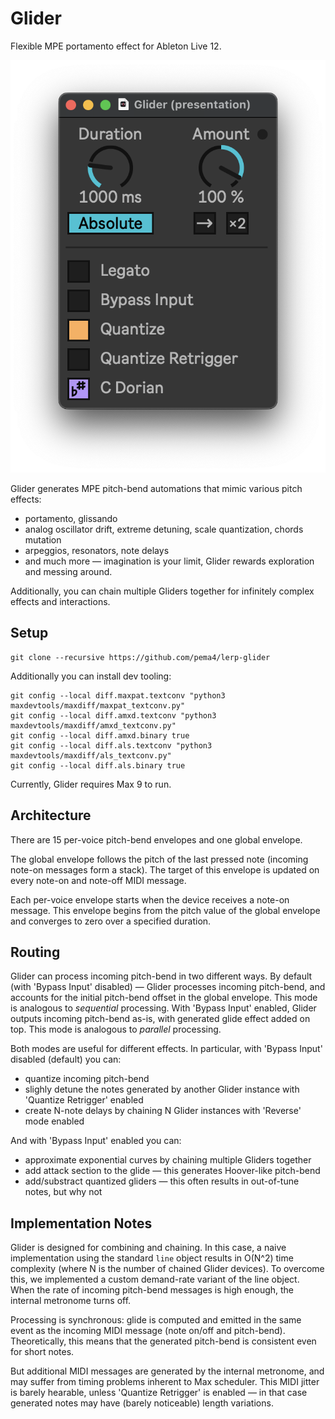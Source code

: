 # Glider

Flexible MPE portamento effect for Ableton Live 12.

![glider-large](images/glider-large.png)

Glider generates MPE pitch-bend automations that mimic various pitch effects:
- portamento, glissando
- analog oscillator drift, extreme detuning, scale quantization, chords mutation
- arpeggios, resonators, note delays
- and much more — imagination is your limit, Glider rewards exploration and messing around.

Additionally, you can chain multiple Gliders together for infinitely complex effects and interactions.

## Setup

```shell
git clone --recursive https://github.com/pema4/lerp-glider
```

Additionally you can install dev tooling:
```shell
git config --local diff.maxpat.textconv "python3 maxdevtools/maxdiff/maxpat_textconv.py"
git config --local diff.amxd.textconv "python3 maxdevtools/maxdiff/amxd_textconv.py"
git config --local diff.amxd.binary true
git config --local diff.als.textconv "python3 maxdevtools/maxdiff/als_textconv.py"
git config --local diff.als.binary true
```

Currently, Glider requires Max 9 to run.


## Architecture

There are 15 per-voice pitch-bend envelopes and one global envelope.

The global envelope follows the pitch of the last pressed note (incoming note-on messages form a stack). The target of this envelope is updated on every note-on and note-off MIDI message.

Each per-voice envelope starts when the device receives a note-on message. This envelope begins from the pitch value of the global envelope and converges to zero over a specified duration.


## Routing

Glider can process incoming pitch-bend in two different ways.
By default (with 'Bypass Input' disabled) — Glider processes incoming pitch-bend, and accounts for the initial pitch-bend offset in the global envelope. This mode is analogous to *sequential* processing.
With 'Bypass Input' enabled, Glider outputs incoming pitch-bend as-is, with generated glide effect added on top. This mode is analogous to *parallel* processing.

Both modes are useful for different effects. In particular, with 'Bypass Input' disabled (default) you can:
- quantize incoming pitch-bend
- slighly detune the notes generated by another Glider instance with 'Quantize Retrigger' enabled
- create N-note delays by chaining N Glider instances with 'Reverse' mode enabled

And with 'Bypass Input' enabled you can:
- approximate exponential curves by chaining multiple Gliders together
- add attack section to the glide — this generates Hoover-like pitch-bend
- add/substract quantized gliders — this often results in out-of-tune notes, but why not


## Implementation Notes

Glider is designed for combining and chaining. In this case, a naive implementation using the standard `line` object results in O(N^2) time complexity (where N is the number of chained Glider devices). To overcome this, we implemented a custom demand-rate variant of the line object. When the rate of incoming pitch-bend messages is high enough, the internal metronome turns off.

Processing is synchronous: glide is computed and emitted in the same event as the incoming MIDI message (note on/off and pitch-bend). Theoretically, this means that the generated pitch-bend is consistent even for short notes.

But additional MIDI messages are generated by the internal metronome, and may suffer from timing problems inherent to Max scheduler. This MIDI jitter is barely hearable, unless 'Quantize Retrigger' is enabled — in that case generated notes may have (barely noticeable) length variations.
